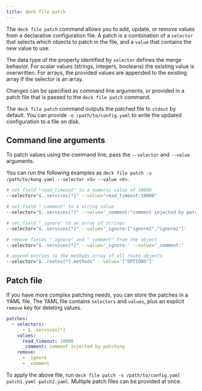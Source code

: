 ```yaml
---
title: deck file patch
---
```


The `deck file patch` command allows you to add, update, or remove values from a declarative configuration file. A patch is a combination of a `selector` that selects which objects to patch in the file, and a `value` that contains the new value to use.

The data type of the property identified by `selector` defines the merge behavior. For scalar values (strings, integers, booleans) the existing value is overwritten. For arrays, the provided values are appended to the existing array if the selector is an array.

Changes can be specified as command line arguments, or provided in a patch file that is passed to the `deck file patch` command.

The `deck file patch` command outputs the patched file to `stdout` by default. You can provide `-o /path/to/config.yaml` to write the updated configuration to a file on disk.

## Command line arguments

To patch values using the command line, pass the `--selector` and `--value` arguments.

You can run the following examples as `deck file patch -s /path/to/kong.yaml --selector <S> --value <V>`.

```bash
# set field "read_timeout" to a numeric value of 10000
--selector="$..services[*]" --value="read_timeout:10000"

# set field "_comment" to a string value
--selector="$..services[*]" --value='_comment:"comment injected by patching"'

# set field "_ignore" to an array of strings
--selector="$..services[*]" --value='_ignore:["ignore1","ignore2"]'

# remove fields "_ignore" and "_comment" from the object
--selector="$..services[*]" --value='_ignore:' --value='_comment:'

# append entries to the methods array of all route objects
--selector="$..routes[*].methods" --value='["OPTIONS"]'
```

## Patch file

If you have more complex patching needs, you can store the patches in a YAML file. The YAML file contains `selectors` and `values`, plus an explicit `remove` key for deleting values.

```yaml
patches:
  - selectors:
      - $..services[*]
    values:
      read_timeout: 10000
      _comment: comment injected by patching
    remove:
      - _ignore
      - _comment
```

To apply the above file, run `deck file patch -s /path/to/config.yaml patch1.yaml patch2.yaml`. Multiple patch files can be provided at once.